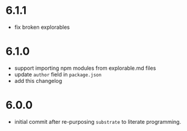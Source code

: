 # 6.1.1
* fix broken explorables


# 6.1.0
* support importing npm modules from explorable.md files
* update `author` field in `package.json`
* add this changelog


# 6.0.0
* initial commit after re-purposing `substrate` to literate programming.
